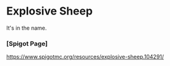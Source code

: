 # Explosive Sheep
It's in the name.

### [Spigot Page]

https://www.spigotmc.org/resources/explosive-sheep.104291/
